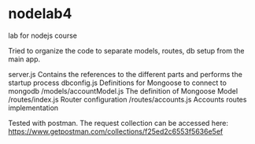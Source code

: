 # nodelab4
lab for nodejs course

Tried to organize the code to separate models, routes, db setup from the main app.

server.js                   Contains the references to the different parts and performs the startup process
dbconfig.js                 Definitions for Mongoose to connect to mongodb
/models/accountModel.js     The definition of Mongoose Model
/routes/index.js            Router configuration
/routes/accounts.js         Accounts routes implementation

Tested with postman. The request collection can be accessed here: https://www.getpostman.com/collections/f25ed2c6553f5636e5ef
